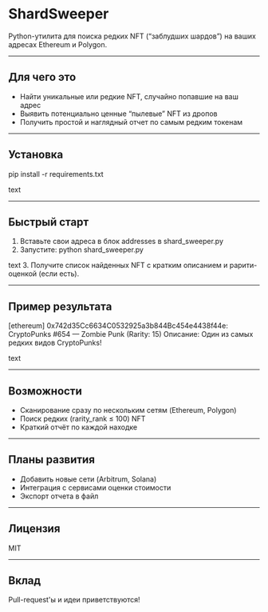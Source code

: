 # ShardSweeper

Python-утилита для поиска редких NFT (“заблудших шардов”) на ваших адресах Ethereum и Polygon.

---

## Для чего это

- Найти уникальные или редкие NFT, случайно попавшие на ваш адрес
- Выявить потенциально ценные “пылевые” NFT из дропов
- Получить простой и наглядный отчет по самым редким токенам

---

## Установка

pip install -r requirements.txt

text

---

## Быстрый старт

1. Вставьте свои адреса в блок addresses в shard_sweeper.py
2. Запустите:
python shard_sweeper.py

text
3. Получите список найденных NFT с кратким описанием и рарити-оценкой (если есть).

---

## Пример результата

[ethereum] 0x742d35Cc6634C0532925a3b844Bc454e4438f44e: CryptoPunks #654 — Zombie Punk (Rarity: 15)
Описание: Один из самых редких видов CryptoPunks!

text

---

## Возможности

- Сканирование сразу по нескольким сетям (Ethereum, Polygon)
- Поиск редких (rarity_rank ≤ 100) NFT
- Краткий отчёт по каждой находке

---

## Планы развития

- Добавить новые сети (Arbitrum, Solana)
- Интеграция с сервисами оценки стоимости
- Экспорт отчета в файл

---

## Лицензия

MIT

---

## Вклад

Pull-request'ы и идеи приветствуются!